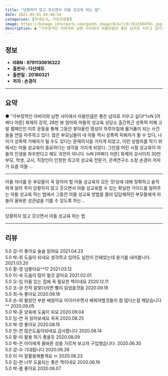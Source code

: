 ```yaml
---
title: "당황하지 않고 웃으면서 아들 성교육 하는 법"
date: 2021-05-01 04:48:54
categories: [국내도서, 가정과생활]
image: https://bimage.interpark.com/goods_image/0/4/7/0/281550470s.jpg
description: ● “가부장적인 아버지와 남편 사이에서 아들만큼은 좋은 남자로 키우고 싶다!”tvN [어쩌다 어른] 화제의 강의, 28만 뷰 엄마와 아들의 성교육 상담소 출간최근 성폭력 피해 고발 캠페인인 미투 운동을 통해 그동안 쌓아올린 명성이 하루아침에 물거품이 되는 사건들을 연일 마주하고 있다.
---
```


## **정보**

- **ISBN : 9791130616322**
- **출판사 : 다산에듀**
- **출판일 : 20180321**
- **저자 : 손경이**

------



## **요약**

●  “가부장적인 아버지와 남편 사이에서 아들만큼은 좋은 남자로 키우고 싶다!”tvN [어쩌다 어른] 화제의 강의, 28만 뷰 엄마와 아들의 성교육 상담소 출간최근 성폭력 피해 고발 캠페인인 미투 운동을 통해 그동안 쌓아올린 명성이 하루아침에 물거품이 되는 사건들을 연일 마주하고 있다. 많은 부모님들이 내 아들 역시 성폭력 피해자가 될 수 있다, 나아가 성폭력 가해자가 될 수도 있다는 문제의식을 가지게 되었고, 이런 성범죄를 막기 위해서는 아들 성교육이 중요하다는 생각을 가지게 되었다. 그만큼 어린 시절 성교육이 아들의 인생을 좌우한다고 해도 과언이 아니다. tvN [어쩌다 어른] 화제의 강사이자 30만 부모, 학생, 교사, 직장인이 인정한 최고의 성교육 전문가, 관계연구소 소장 손경이 저자가 요즘 아들 ...

------

아들 자녀를 둔 부모들이 꼭 알아야 할 아들 성교육의 모든 것!성에 대해 정확하고 솔직하게 알려 주어 당황하지 않고 웃으면서 아들 성교육할 수 있는 확실한 가이드를 알려주는 아들 성교육 하는 법에서 그동안 아들 성교육 방법을 몰라 답답해하던 부모들에게 아들이 올바른 성관념을 기를 수 있도록 하는... 

------


당황하지 않고 웃으면서 아들 성교육 하는 법 

------


## **리뷰** 

5.0 강-이 좋아요 술술 읽혀요  2021.04.23 <br/>5.0 박-희 도움이 되네요 생각하고 있어도 실천이 안돼었는데 용기를 내어봅니다. 2021.03.20 <br/>5.0 황-영 넘좋아요^^♡ 2021.03.12 <br/>5.0 이-숙 도움이 많이 될것 같아요 2021.02.01 <br/>5.0 오-임 아들 있는 집에 꼭 필요한 책이네요 2020.12.11 <br/>5.0 조-권 진작 알앟더라면 빨리 읽었을것을 2020.09.19 <br/>5.0 최-숙 좋아요 2020.09.18 <br/>5.0 손-희 몰랐던 부분 배웠어요
아이키우면서 배워야할것들이 참 많다는걸 깨닫습니다^^ 2020.09.05 <br/>5.0 박-훈 양육에 도움이 되요 2020.09.04 <br/>5.0 임-연 꼭 읽어보세요 꼭꼭 2020.08.25 <br/>5.0 박-영 좋아요 2020.08.15 <br/>5.0 안-연 많은도움이되네요.감사합니다 2020.08.14 <br/>5.0 황-미 활용 하기 좋을듯 2020.08.09 <br/>5.0 박-은 아이에게 올바른 성을 가르쳐 보고자 구입했습니다. 2020.06.30 <br/>5.0 강-수 기대됩니다  2020.06.26 <br/>5.0 이-미 잘활용해볼게요 ㅠ 2020.06.23 <br/>5.0 김-현 너무 도움되는 좋은 책이네요 2020.06.19 <br/>5.0 박-롬 좋아요 2020.06.07 <br/>